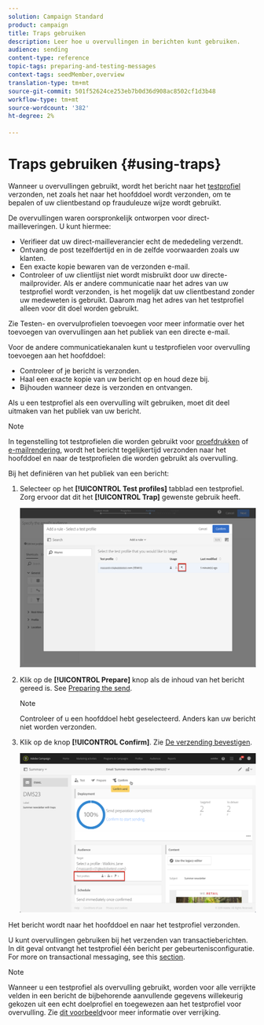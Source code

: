 ```yaml
---
solution: Campaign Standard
product: campaign
title: Traps gebruiken
description: Leer hoe u overvullingen in berichten kunt gebruiken.
audience: sending
content-type: reference
topic-tags: preparing-and-testing-messages
context-tags: seedMember,overview
translation-type: tm+mt
source-git-commit: 501f52624ce253eb7b0d36d908ac8502cf1d3b48
workflow-type: tm+mt
source-wordcount: '382'
ht-degree: 2%

---
```



# Traps gebruiken {#using-traps}

Wanneer u overvullingen gebruikt, wordt het bericht naar het [testprofiel](../../audiences/using/managing-test-profiles.md) verzonden, net zoals het naar het hoofddoel wordt verzonden, om te bepalen of uw clientbestand op frauduleuze wijze wordt gebruikt.

De overvullingen waren oorspronkelijk ontworpen voor direct-mailleveringen. U kunt hiermee:

* Verifieer dat uw direct-mailleverancier echt de mededeling verzendt.
* Ontvang de post tezelfdertijd en in de zelfde voorwaarden zoals uw klanten.
* Een exacte kopie bewaren van de verzonden e-mail.
* Controleer of uw clientlijst niet wordt misbruikt door uw directe-mailprovider. Als er andere communicatie naar het adres van uw testprofiel wordt verzonden, is het mogelijk dat uw clientbestand zonder uw medeweten is gebruikt. Daarom mag het adres van het testprofiel alleen voor dit doel worden gebruikt.

Zie Testen- en overvulprofielen [](../../channels/using/defining-the-direct-mail-audience.md#adding-test-and-trap-profiles)toevoegen voor meer informatie over het toevoegen van overvullingen aan het publiek van een directe e-mail.

Voor de andere communicatiekanalen kunt u testprofielen voor overvulling toevoegen aan het hoofddoel:

* Controleer of je bericht is verzonden.
* Haal een exacte kopie van uw bericht op en houd deze bij.
* Bijhouden wanneer deze is verzonden en ontvangen.

Als u een testprofiel als een overvulling wilt gebruiken, moet dit deel uitmaken van het publiek van uw bericht.

>[!NOTE]
>
>In tegenstelling tot testprofielen die worden gebruikt voor [proefdrukken](../../sending/using/sending-proofs.md) of [e-mailrendering](../../sending/using/email-rendering.md), wordt het bericht tegelijkertijd verzonden naar het hoofddoel en naar de testprofielen die worden gebruikt als overvulling.

Bij het definiëren van het publiek van een bericht:

1. Selecteer op het **[!UICONTROL Test profiles]** tabblad een testprofiel. Zorg ervoor dat dit het **[!UICONTROL Trap]** gewenste gebruik heeft.

   ![](assets/trap_select.png)

1. Klik op de **[!UICONTROL Prepare]** knop als de inhoud van het bericht gereed is. See [Preparing the send](../../sending/using/preparing-the-send.md).
   >[!NOTE]
   >
   >Controleer of u een hoofddoel hebt geselecteerd. Anders kan uw bericht niet worden verzonden.

1. Klik op de knop **[!UICONTROL Confirm]**. Zie [De verzending bevestigen](../../sending/using/confirming-the-send.md).

   ![](assets/trap_confirm.png)

Het bericht wordt naar het hoofddoel en naar het testprofiel verzonden.

U kunt overvullingen gebruiken bij het verzenden van transactieberichten. In dit geval ontvangt het testprofiel één bericht per gebeurtenisconfiguratie. For more on transactional messaging, see this [section](../../channels/using/getting-started-with-transactional-msg.md).

>[!NOTE]
>
>Wanneer u een testprofiel als overvulling gebruikt, worden voor alle verrijkte velden in een bericht de bijbehorende aanvullende gegevens willekeurig gekozen uit een echt doelprofiel en toegewezen aan het testprofiel voor overvulling. Zie [dit voorbeeld](../../automating/using/enriching-profile-data-file.md)voor meer informatie over verrijking.

